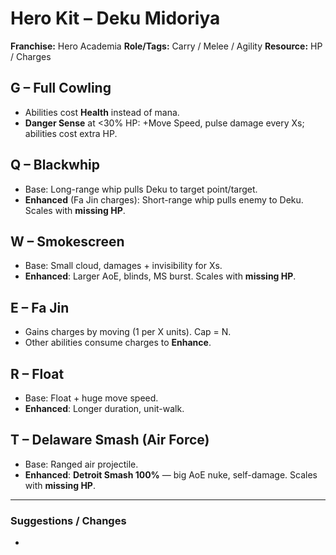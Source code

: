 # Hero Kit – Deku Midoriya

**Franchise:** Hero Academia 
**Role/Tags:** Carry / Melee / Agility 
**Resource:** HP / Charges

## G – Full Cowling
- Abilities cost **Health** instead of mana.
- **Danger Sense** at <30% HP: +Move Speed, pulse damage every Xs; abilities cost extra HP.

## Q – Blackwhip
- Base: Long-range whip pulls Deku to target point/target.
- **Enhanced** (Fa Jin charges): Short-range whip pulls enemy to Deku. Scales with **missing HP**.

## W – Smokescreen
- Base: Small cloud, damages + invisibility for Xs.
- **Enhanced**: Larger AoE, blinds, MS burst. Scales with **missing HP**.

## E – Fa Jin
- Gains charges by moving (1 per X units). Cap = N.
- Other abilities consume charges to **Enhance**.

## R – Float
- Base: Float + huge move speed.
- **Enhanced**: Longer duration, unit-walk.

## T – Delaware Smash (Air Force)
- Base: Ranged air projectile.
- **Enhanced**: **Detroit Smash 100%** — big AoE nuke, self-damage. Scales with **missing HP**.

---

### Suggestions / Changes
- <your notes here>